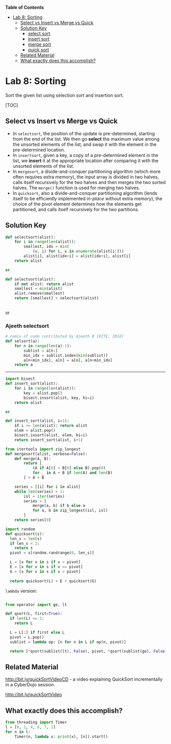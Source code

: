 **Table of Contents**

* [Lab 8: Sorting](#lab-8-sorting)  
	* [Select vs Insert vs Merge vs Quick](#select-vs-insert-vs-merge-vs-quick)  
	* [Solution Key](#solution-key)  
		* [select sort](#select-sort)  
		* [insert  sort](#insert--sort)  
		* [merge sort](#merge-sort)  
		* [quick sort](#quick-sort)  
	* [Related Material](#related-material)  
	* [What exactly does this accomplish?](#what-exactly-does-this-accomplish)  


# Lab 8: Sorting
Sort the given list using selection sort and insertion sort. 

[TOC]

## Select vs Insert vs Merge vs Quick

- In `selectsort`, the position of the update is pre-determined, starting from the end of the list. We then go **select** the maximum value among the unsorted elements of the list, and swap it with the element in the pre-determined location.
- In `insertsort`, given a key, a copy of a pre-determined element in the list, we  **insert** it at the appropriate location after comparing it with the unsorted elements of the list.
- In `mergesort`, a divide-and-conquer partitioning algorithm (which more often requires extra memory), the input array is divided in two halves, calls itself recursively for the two halves and then merges the two sorted halves. The `merge()` function is used for merging two halves.
- In `quicksort`, also a divide-and-conquer partitioning algorithm (lends itself to be efficiently implemented *in-place* without extra memory), the choice of the pivot element determines how the elements get partitioned, and calls itself recursively for the two partitions. 


## Solution Key 

```python
def selectsort(alist):
    for i in range(len(alist)):
        smallest, idx = min(
            (v, i) for i, v in enumerate(alist[i:]))
        alist[i], alist[idx+i] = alist[idx+i], alist[i]
    return alist

or 

def selectsort(alist):
    if not alist: return alist
    smallest = min(alist)
    alist.remove(smallest)
    return [smallest] + selectsort(alist)
	
```

or 

### Ajeeth selectsort
```python
# remix of code contributed by Ajeeth B (KITE, 2018)
def selsort(a):
    for n in range(len(a)-1):
        sublist = a[n:]
        min_idx = sublist.index(min(sublist))
        a[n+min_idx], a[n] = a[n], a[n+min_idx]
    return a
```
---


```python
import bisect
def insert_sort(alist):
    for i in range(len(alist)):
        key = alist.pop() 
        bisect.insort(alist, key, hi=i)
    return alist

or 

def insert_sort(alist, i=1):
	if i >= len(alist): return alist
	elem = alist.pop()
	bisect.insort(alist, elem, hi=i)
	return insert_sort(alist, i+1)
```

```python
from itertools import zip_longest
def mergesort(alist, verbose=False):
    def merge(A, B):
        return [
            (A if A[0] < B[0] else B).pop(0)
            for _ in A + B if len(A) and len(B)
        ] + A + B

    series = [[i] for i in alist]
    while len(series) > 1:
        isl = iter(series)
        series = [
            merge(a, b) if b else a
            for a, b in zip_longest(isl, isl)
        ]
    return series[0]
```

```python
import random
def quicksort(s):
  len_s = len(s)
  if len_s < 2:
    return s
  pivot = s[random.randrange(0, len_s)]

  L = [x for x in s if x < pivot]
  E = [x for x in s if x == pivot]
  G = [x for x in s if x > pivot]
  
  return quicksort(L) + E + quicksort(G)

```

`lambda` version: 
```python

from operator import ge, lt

def qsort(L, first=True):
  if len(L) <= 1: 
    return L

  L = L[:] if first else L  
  pivot = L.pop()
  sublist = lambda op: [n for n in L if op(n, pivot)]

  return [*qsort(sublist(lt), False), pivot, *qsort(sublist(ge), False)]

```

## Related Material 

http://bit.ly/quickSortVideoCD - a video explaining QuickSort incrementally in a CyberDojo session. 

http://bit.ly/quickSortVideo
 

## What exactly does this accomplish? 


```python 
from threading import Timer
l = [8, 2, 4, 6, 7, 1]
for n in l:
    Timer(n, lambda x: print(x), [n]).start()
```
  
<!--stackedit_data:
eyJoaXN0b3J5IjpbMjE4MDQzMzQ2XX0=
-->
